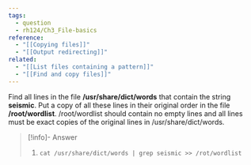```yaml
---
tags:
  - question
  - rh124/Ch3_File-basics
reference:
  - "[[Copying files]]"
  - "[[Output redirecting]]"
related:
  - "[[List files containing a pattern]]"
  - "[[Find and copy files]]"
---
```


Find all lines in the file **/usr/share/dict/words** that contain the string **seismic**. Put a copy of all these lines in their original order in the file **/root/wordlist**. /root/wordlist should contain no empty lines and all lines must be exact copies of the original lines in /usr/share/dict/words.

> [!info]- Answer
>
> 1.  `cat /usr/share/dict/words | grep seismic >> /rot/wordlist`
